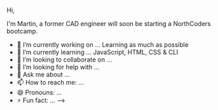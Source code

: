 Hi,

I'm Martin, a former CAD engineer will soon be starting a NorthCoders bootcamp.

- 🔭 I’m currently working on ... Learning as much as possible
- 🌱 I’m currently learning ... JavaScript, HTML, CSS & CLI
- 👯 I’m looking to collaborate on ... 
- 🤔 I’m looking for help with ... 
- 💬 Ask me about ... 
- 📫 How to reach me: ... 
- 😄 Pronouns: ... 
- ⚡ Fun fact: ... 
-->
